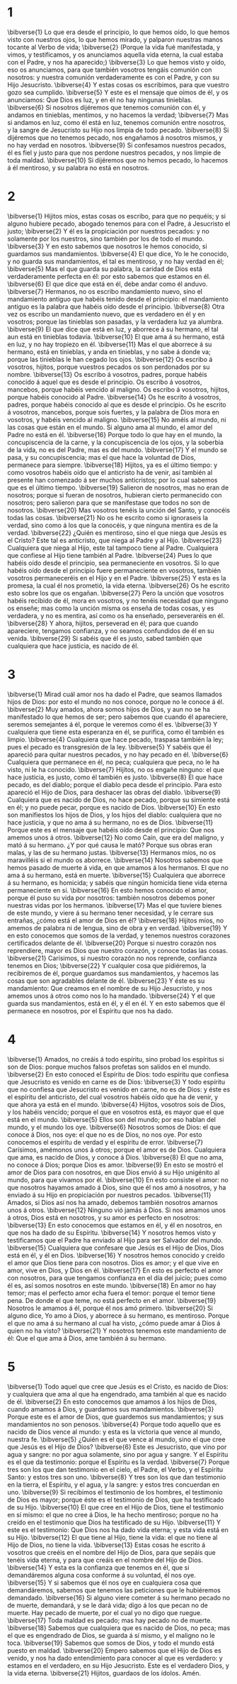 # 1 
\bibverse{1} Lo que era desde el principio, lo que hemos oído, lo que hemos visto con nuestros ojos, lo que hemos mirado, y palparon nuestras manos tocante al Verbo de vida; \bibverse{2} (Porque la vida fué manifestada, y vimos, y testificamos, y os anunciamos aquella vida eterna, la cual estaba con el Padre, y nos ha aparecido;) \bibverse{3} Lo que hemos visto y oído, eso os anunciamos, para que también vosotros tengáis comunión con nosotros: y nuestra comunión verdaderamente es con el Padre, y con su Hijo Jesucristo. \bibverse{4} Y estas cosas os escribimos, para que vuestro gozo sea cumplido. \bibverse{5} Y este es el mensaje que oímos de él, y os anunciamos: Que Dios es luz, y en él no hay ningunas tinieblas. \bibverse{6} Si nosotros dijéremos que tenemos comunión con él, y andamos en tinieblas, mentimos, y no hacemos la verdad; \bibverse{7} Mas si andamos en luz, como él está en luz, tenemos comunión entre nosotros, y la sangre de Jesucristo su Hijo nos limpia de todo pecado. \bibverse{8} Si dijéremos que no tenemos pecado, nos engañamos á nosotros mismos, y no hay verdad en nosotros. \bibverse{9} Si confesamos nuestros pecados, él es fiel y justo para que nos perdone nuestros pecados, y nos limpie de toda maldad. \bibverse{10} Si dijéremos que no hemos pecado, lo hacemos á él mentiroso, y su palabra no está en nosotros. 

# 2 
\bibverse{1} Hijitos míos, estas cosas os escribo, para que no pequéis; y si alguno hubiere pecado, abogado tenemos para con el Padre, á Jesucristo el justo; \bibverse{2} Y él es la propiciación por nuestros pecados: y no solamente por los nuestros, sino también por los de todo el mundo. \bibverse{3} Y en esto sabemos que nosotros le hemos conocido, si guardamos sus mandamientos. \bibverse{4} El que dice, Yo le he conocido, y no guarda sus mandamientos, el tal es mentiroso, y no hay verdad en él; \bibverse{5} Mas el que guarda su palabra, la caridad de Dios está verdaderamente perfecta en él: por esto sabemos que estamos en él. \bibverse{6} El que dice que está en él, debe andar como él anduvo. \bibverse{7} Hermanos, no os escribo mandamiento nuevo, sino el mandamiento antiguo que habéis tenido desde el principio: el mandamiento antiguo es la palabra que habéis oído desde el principio. \bibverse{8} Otra vez os escribo un mandamiento nuevo, que es verdadero en él y en vosotros; porque las tinieblas son pasadas, y la verdadera luz ya alumbra. \bibverse{9} El que dice que está en luz, y aborrece á su hermano, el tal aun está en tinieblas todavía. \bibverse{10} El que ama á su hermano, está en luz, y no hay tropiezo en él. \bibverse{11} Mas el que aborrece á su hermano, está en tinieblas, y anda en tinieblas, y no sabe á donde va; porque las tinieblas le han cegado los ojos. \bibverse{12} Os escribo á vosotros, hijitos, porque vuestros pecados os son perdonados por su nombre. \bibverse{13} Os escribo á vosotros, padres, porque habéis conocido á aquel que es desde el principio. Os escribo á vosotros, mancebos, porque habéis vencido al maligno. Os escribo á vosotros, hijitos, porque habéis conocido al Padre. \bibverse{14} Os he escrito á vosotros, padres, porque habéis conocido al que es desde el principio. Os he escrito á vosotros, mancebos, porque sois fuertes, y la palabra de Dios mora en vosotros, y habéis vencido al maligno. \bibverse{15} No améis al mundo, ni las cosas que están en el mundo. Si alguno ama al mundo, el amor del Padre no está en él. \bibverse{16} Porque todo lo que hay en el mundo, la concupiscencia de la carne, y la concupiscencia de los ojos, y la soberbia de la vida, no es del Padre, mas es del mundo. \bibverse{17} Y el mundo se pasa, y su concupiscencia; mas el que hace la voluntad de Dios, permanece para siempre. \bibverse{18} Hijitos, ya es el último tiempo: y como vosotros habéis oído que el anticristo ha de venir, así también al presente han comenzado á ser muchos anticristos; por lo cual sabemos que es el último tiempo. \bibverse{19} Salieron de nosotros, mas no eran de nosotros; porque si fueran de nosotros, hubieran cierto permanecido con nosotros; pero salieron para que se manifestase que todos no son de nosotros. \bibverse{20} Mas vosotros tenéis la unción del Santo, y conocéis todas las cosas. \bibverse{21} No os he escrito como si ignoraseis la verdad, sino como á los que la conocéis, y que ninguna mentira es de la verdad. \bibverse{22} ¿Quién es mentiroso, sino el que niega que Jesús es el Cristo? Este tal es anticristo, que niega al Padre y al Hijo. \bibverse{23} Cualquiera que niega al Hijo, este tal tampoco tiene al Padre. Cualquiera que confiese al Hijo tiene también al Padre. \bibverse{24} Pues lo que habéis oído desde el principio, sea permaneciente en vosotros. Si lo que habéis oído desde el principio fuere permaneciente en vosotros, también vosotros permaneceréis en el Hijo y en el Padre. \bibverse{25} Y esta es la promesa, la cual él nos prometió, la vida eterna. \bibverse{26} Os he escrito esto sobre los que os engañan. \bibverse{27} Pero la unción que vosotros habéis recibido de él, mora en vosotros, y no tenéis necesidad que ninguno os enseñe; mas como la unción misma os enseña de todas cosas, y es verdadera, y no es mentira, así como os ha enseñado, perseveraréis en él. \bibverse{28} Y ahora, hijitos, perseverad en él; para que cuando apareciere, tengamos confianza, y no seamos confundidos de él en su venida. \bibverse{29} Si sabéis que él es justo, sabed también que cualquiera que hace justicia, es nacido de él. 

# 3 
\bibverse{1} Mirad cuál amor nos ha dado el Padre, que seamos llamados hijos de Dios: por esto el mundo no nos conoce, porque no le conoce á él. \bibverse{2} Muy amados, ahora somos hijos de Dios, y aun no se ha manifestado lo que hemos de ser; pero sabemos que cuando él apareciere, seremos semejantes á él, porque le veremos como él es. \bibverse{3} Y cualquiera que tiene esta esperanza en él, se purifica, como él también es limpio. \bibverse{4} Cualquiera que hace pecado, traspasa también la ley; pues el pecado es transgresión de la ley. \bibverse{5} Y sabéis que él apareció para quitar nuestros pecados, y no hay pecado en él. \bibverse{6} Cualquiera que permanece en él, no peca; cualquiera que peca, no le ha visto, ni le ha conocido. \bibverse{7} Hijitos, no os engañe ninguno: el que hace justicia, es justo, como él también es justo. \bibverse{8} El que hace pecado, es del diablo; porque el diablo peca desde el principio. Para esto apareció el Hijo de Dios, para deshacer las obras del diablo. \bibverse{9} Cualquiera que es nacido de Dios, no hace pecado, porque su simiente está en él; y no puede pecar, porque es nacido de Dios. \bibverse{10} En esto son manifiestos los hijos de Dios, y los hijos del diablo: cualquiera que no hace justicia, y que no ama á su hermano, no es de Dios. \bibverse{11} Porque este es el mensaje que habéis oído desde el principio: Que nos amemos unos á otros. \bibverse{12} No como Caín, que era del maligno, y mató á su hermano. ¿Y por qué causa le mató? Porque sus obras eran malas, y las de su hermano justas. \bibverse{13} Hermanos míos, no os maravilléis si el mundo os aborrece. \bibverse{14} Nosotros sabemos que hemos pasado de muerte á vida, en que amamos á los hermanos. El que no ama á su hermano, está en muerte. \bibverse{15} Cualquiera que aborrece á su hermano, es homicida; y sabéis que ningún homicida tiene vida eterna permaneciente en sí. \bibverse{16} En esto hemos conocido el amor, porque él puso su vida por nosotros: también nosotros debemos poner nuestras vidas por los hermanos. \bibverse{17} Mas el que tuviere bienes de este mundo, y viere á su hermano tener necesidad, y le cerrare sus entrañas, ¿cómo está el amor de Dios en él? \bibverse{18} Hijitos míos, no amemos de palabra ni de lengua, sino de obra y en verdad. \bibverse{19} Y en esto conocemos que somos de la verdad, y tenemos nuestros corazones certificados delante de él. \bibverse{20} Porque si nuestro corazón nos reprendiere, mayor es Dios que nuestro corazón, y conoce todas las cosas. \bibverse{21} Carísimos, si nuestro corazón no nos reprende, confianza tenemos en Dios; \bibverse{22} Y cualquier cosa que pidiéremos, la recibiremos de él, porque guardamos sus mandamientos, y hacemos las cosas que son agradables delante de él. \bibverse{23} Y éste es su mandamiento: Que creamos en el nombre de su Hijo Jesucristo, y nos amemos unos á otros como nos lo ha mandado. \bibverse{24} Y el que guarda sus mandamientos, está en él, y él en él. Y en esto sabemos que él permanece en nosotros, por el Espíritu que nos ha dado. 

# 4 
\bibverse{1} Amados, no creáis á todo espíritu, sino probad los espíritus si son de Dios: porque muchos falsos profetas son salidos en el mundo. \bibverse{2} En esto conoced el Espíritu de Dios: todo espíritu que confiesa que Jesucristo es venido en carne es de Dios: \bibverse{3} Y todo espíritu que no confiesa que Jesucristo es venido en carne, no es de Dios: y éste es el espíritu del anticristo, del cual vosotros habéis oído que ha de venir, y que ahora ya está en el mundo. \bibverse{4} Hijitos, vosotros sois de Dios, y los habéis vencido; porque el que en vosotros está, es mayor que el que está en el mundo. \bibverse{5} Ellos son del mundo; por eso hablan del mundo, y el mundo los oye. \bibverse{6} Nosotros somos de Dios: el que conoce á Dios, nos oye: el que no es de Dios, no nos oye. Por esto conocemos el espíritu de verdad y el espíritu de error. \bibverse{7} Carísimos, amémonos unos á otros; porque el amor es de Dios. Cualquiera que ama, es nacido de Dios, y conoce á Dios. \bibverse{8} El que no ama, no conoce á Dios; porque Dios es amor. \bibverse{9} En esto se mostró el amor de Dios para con nosotros, en que Dios envió á su Hijo unigénito al mundo, para que vivamos por él. \bibverse{10} En esto consiste el amor: no que nosotros hayamos amado á Dios, sino que él nos amó á nosotros, y ha enviado á su Hijo en propiciación por nuestros pecados. \bibverse{11} Amados, si Dios así nos ha amado, debemos también nosotros amarnos unos á otros. \bibverse{12} Ninguno vió jamás á Dios. Si nos amamos unos á otros, Dios está en nosotros, y su amor es perfecto en nosotros: \bibverse{13} En esto conocemos que estamos en él, y él en nosotros, en que nos ha dado de su Espíritu. \bibverse{14} Y nosotros hemos visto y testificamos que el Padre ha enviado al Hijo para ser Salvador del mundo. \bibverse{15} Cualquiera que confesare que Jesús es el Hijo de Dios, Dios está en él, y él en Dios. \bibverse{16} Y nosotros hemos conocido y creído el amor que Dios tiene para con nosotros. Dios es amor; y el que vive en amor, vive en Dios, y Dios en él. \bibverse{17} En esto es perfecto el amor con nosotros, para que tengamos confianza en el día del juicio; pues como él es, así somos nosotros en este mundo. \bibverse{18} En amor no hay temor; mas el perfecto amor echa fuera el temor: porque el temor tiene pena. De donde el que teme, no está perfecto en el amor. \bibverse{19} Nosotros le amamos á él, porque él nos amó primero. \bibverse{20} Si alguno dice, Yo amo á Dios, y aborrece á su hermano, es mentiroso. Porque el que no ama á su hermano al cual ha visto, ¿cómo puede amar á Dios á quien no ha visto? \bibverse{21} Y nosotros tenemos este mandamiento de él: Que el que ama á Dios, ame también á su hermano. 

# 5 
\bibverse{1} Todo aquel que cree que Jesús es el Cristo, es nacido de Dios: y cualquiera que ama al que ha engendrado, ama también al que es nacido de él. \bibverse{2} En esto conocemos que amamos á los hijos de Dios, cuando amamos á Dios, y guardamos sus mandamientos. \bibverse{3} Porque este es el amor de Dios, que guardemos sus mandamientos; y sus mandamientos no son penosos. \bibverse{4} Porque todo aquello que es nacido de Dios vence al mundo: y esta es la victoria que vence al mundo, nuestra fe. \bibverse{5} ¿Quién es el que vence al mundo, sino el que cree que Jesús es el Hijo de Dios? \bibverse{6} Este es Jesucristo, que vino por agua y sangre: no por agua solamente, sino por agua y sangre. Y el Espíritu es el que da testimonio: porque el Espíritu es la verdad. \bibverse{7} Porque tres son los que dan testimonio en el cielo, el Padre, el Verbo, y el Espíritu Santo: y estos tres son uno. \bibverse{8} Y tres son los que dan testimonio en la tierra, el Espíritu, y el agua, y la sangre: y estos tres concuerdan en uno. \bibverse{9} Si recibimos el testimonio de los hombres, el testimonio de Dios es mayor; porque éste es el testimonio de Dios, que ha testificado de su Hijo. \bibverse{10} El que cree en el Hijo de Dios, tiene el testimonio en sí mismo: el que no cree á Dios, le ha hecho mentiroso; porque no ha creído en el testimonio que Dios ha testificado de su Hijo. \bibverse{11} Y este es el testimonio: Que Dios nos ha dado vida eterna; y esta vida está en su Hijo. \bibverse{12} El que tiene al Hijo, tiene la vida: el que no tiene al Hijo de Dios, no tiene la vida. \bibverse{13} Estas cosas he escrito á vosotros que creéis en el nombre del Hijo de Dios, para que sepáis que tenéis vida eterna, y para que creáis en el nombre del Hijo de Dios. \bibverse{14} Y esta es la confianza que tenemos en él, que si demandáremos alguna cosa conforme á su voluntad, él nos oye. \bibverse{15} Y si sabemos que él nos oye en cualquiera cosa que demandáremos, sabemos que tenemos las peticiones que le hubiéremos demandado. \bibverse{16} Si alguno viere cometer á su hermano pecado no de muerte, demandará, y se le dará vida; digo á los que pecan no de muerte. Hay pecado de muerte, por el cual yo no digo que ruegue. \bibverse{17} Toda maldad es pecado; mas hay pecado no de muerte. \bibverse{18} Sabemos que cualquiera que es nacido de Dios, no peca; mas el que es engendrado de Dios, se guarda á sí mismo, y el maligno no le toca. \bibverse{19} Sabemos que somos de Dios, y todo el mundo está puesto en maldad. \bibverse{20} Empero sabemos que el Hijo de Dios es venido, y nos ha dado entendimiento para conocer al que es verdadero: y estamos en el verdadero, en su Hijo Jesucristo. Este es el verdadero Dios, y la vida eterna. \bibverse{21} Hijitos, guardaos de los ídolos. Amén. 